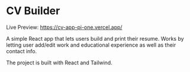 # CV Builder

Live Preview: https://cv-app-pi-one.vercel.app/

A simple React app that lets users build and print their resume. Works by letting user add/edit work and educational experience as well as their contact info.

The project is built with React and Tailwind.